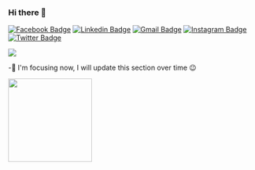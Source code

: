 ### Hi there 👋


[![Facebook Badge](https://img.shields.io/badge/-fede.botu-blue?style=plastic&logo=Facebook&logoColor=white&link=https://www.facebook.com/fede.botu/)](https://www.facebook.com/fede.botu/)
[![Linkedin Badge](https://img.shields.io/badge/-federicoberto-blue?style=plastic&logo=Linkedin&logoColor=white&link=https://www.linkedin.com/in/federicoberto/)](https://www.linkedin.com/in/federicoberto/)
[![Gmail Badge](https://img.shields.io/badge/-fberto@kaist.ac.kr-c14438?style=plastic&logo=Gmail&logoColor=white&link=mailto:fberto@kaist.ac.kr)](mailto:fberto@kaist.ac.kr)
[![Instagram Badge](https://img.shields.io/badge/-fede.botu-purple?style=plastic&logo=instagram&logoColor=white&link=https://www.instagram.com/fede.botu/)](https://www.instagram.com/fede.botu/)
[![Twitter Badge](https://img.shields.io/badge/-fedebotu-blue?style=plastic&logo=Twitter&logoColor=white&link=https://twitter.com/fedebotu)](https://twitter.com/fedebotu)

![](https://komarev.com/ghpvc/?username=Juju-botu)

-🎯 I'm focusing now, I will update this section over time 😉 




<img height="170x" src="https://github-readme-stats.vercel.app/api?username=Juju-botu&hide_title=false&hide_border=false&show_icons=true&include_all_commits=true&count_private=true&line_height=21&text_color=000&icon_color=000&bg_color=0,ea6161,ffc64d,fffc4d,52fa5a&theme=graywhite" /><!-- wi*quL3fcV -->

<!--
OLD STUFF
<a href="https://github.com/anuraghazra/convoychat">
  <img align="center" src="https://github-readme-stats.vercel.app/api?username=Juju-botu&show_icons=true&theme=great-gatsby" />
</a>
-->


<!--
**Juju-botu/Juju-botu** is a ✨ _special_ ✨ repository because its `README.md` (this file) appears on your GitHub profile.
<a href="https://github.com/anuraghazra/github-readme-stats">
  <img align="center" src="https://github-readme-stats.vercel.app/api/top-langs/?username=Juju-botu&theme=buefy&layout=compact" />
</a>
Here are some ideas to get you started:

- 🔭 I’m currently working on ...
- 🌱 I’m currently learning ...
- 👯 I’m looking to collaborate on ...
- 🤔 I’m looking for help with ...
- 💬 Ask me about ...
- 📫 How to reach me: ...
- 😄 Pronouns: ...
- ⚡ Fun fact: ...
-->
